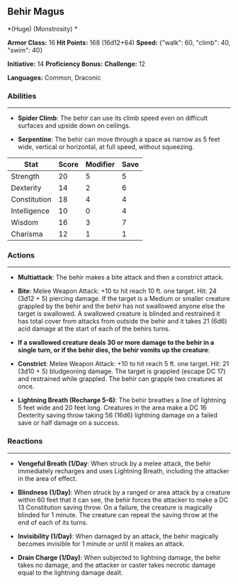 ## Behir Magus
*(Huge) (Monstrosity) *

**Armor Class:** 16
**Hit Points:** 168 (16d12+64)
**Speed:** {"walk": 60, "climb": 40, "swim": 40}

**Initiative:** 14
**Proficiency Bonus:**
**Challenge:** 12

**Languages:** Common, Draconic

### Abilities
 --- 
- **Spider Climb**: The behir can use its climb speed even on difficult surfaces and upside down on ceilings.

- **Serpentine**: The behir can move through a space as narrow as 5 feet wide, vertical or horizontal, at full speed, without squeezing.



| Stat | Score | Modifier | Save |
| ---- | ---- | ---- | ---- |
| Strength | 20 | 5 | 5 |
| Dexterity | 14 | 2 | 6 |
| Constitution | 18 | 4 | 4 |
| Intelligence | 10 | 0 | 4 |
| Wisdom | 16 | 3 | 7 |
| Charisma | 12 | 1 | 1 |

### Actions
 --- 
- **Multiattack**: The behir makes a bite attack and then a constrict attack.

- **Bite**: Melee Weapon Attack: +10 to hit  reach 10 ft.  one target. Hit: 24 (3d12 + 5) piercing damage. If the target is a Medium or smaller creature grappled by the behir  and the behir has not swallowed anyone else  the target is swallowed. A swallowed creature is blinded and restrained  it has total cover from attacks from outside the behir  and it takes 21 (6d6) acid damage at the start of each of the behirs turns.

- **If a swallowed creature deals 30 or more damage to the behir in a single turn, or if the behir dies, the behir vomits up the creature**: 

- **Constrict**: Melee Weapon Attack: +10 to hit  reach 5 ft.  one target. Hit: 21 (3d10 + 5) bludgeoning damage. The target is grappled (escape DC 17) and restrained while grappled. The behir can grapple two creatures at once.

- **Lightning Breath (Recharge 5-6)**: The behir breathes a line of lightning 5 feet wide and 20 feet long. Creatures in the area make a DC 16 Dexterity saving throw  taking 56 (16d6) lightning damage on a failed save or half damage on a success.

### Reactions
 --- 
- **Vengeful Breath (1/Day**: When struck by a melee attack, the behir immediately recharges and uses Lightning Breath, including the attacker in the area of effect.

- **Blindness (1/Day)**: When struck by a ranged or area attack by a creature within 60 feet that it can see, the behir forces the attacker to make a DC 13 Constitution saving throw. On a failure, the creature is magically blinded for 1 minute. The creature can repeat the saving throw at the end of each of its turns.

- **Invisibility (1/Day)**: When damaged by an attack, the behir magically becomes invisible for 1 minute or until it makes an attack.

- **Drain Charge (1/Day)**: When subjected to lightning damage, the behir takes no damage, and the attacker or caster takes necrotic damage equal to the lightning damage dealt.

